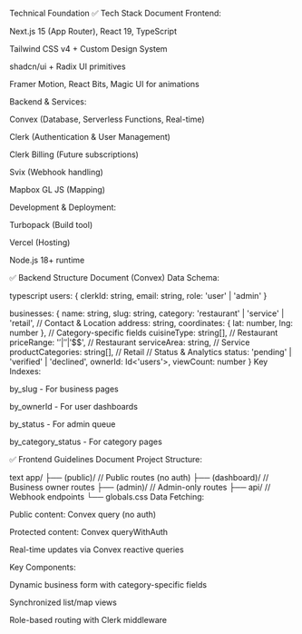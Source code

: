 Technical Foundation
✅ Tech Stack Document
Frontend:

Next.js 15 (App Router), React 19, TypeScript

Tailwind CSS v4 + Custom Design System

shadcn/ui + Radix UI primitives

Framer Motion, React Bits, Magic UI for animations

Backend & Services:

Convex (Database, Serverless Functions, Real-time)

Clerk (Authentication & User Management)

Clerk Billing (Future subscriptions)

Svix (Webhook handling)

Mapbox GL JS (Mapping)

Development & Deployment:

Turbopack (Build tool)

Vercel (Hosting)

Node.js 18+ runtime

✅ Backend Structure Document (Convex)
Data Schema:

typescript
users: {
  clerkId: string,
  email: string,
  role: 'user' | 'admin'
}

businesses: {
  name: string,
  slug: string,
  category: 'restaurant' | 'service' | 'retail',
  // Contact & Location
  address: string,
  coordinates: { lat: number, lng: number },
  // Category-specific fields
  cuisineType: string[], // Restaurant
  priceRange: '$' | '$$' | '$$$', // Restaurant
  serviceArea: string, // Service
  productCategories: string[], // Retail
  // Status & Analytics
  status: 'pending' | 'verified' | 'declined',
  ownerId: Id<'users'>,
  viewCount: number
}
Key Indexes:

by_slug - For business pages

by_ownerId - For user dashboards

by_status - For admin queue

by_category_status - For category pages

✅ Frontend Guidelines Document
Project Structure:

text
app/
├── (public)/           // Public routes (no auth)
├── (dashboard)/        // Business owner routes
├── (admin)/            // Admin-only routes
├── api/               // Webhook endpoints
└── globals.css
Data Fetching:

Public content: Convex query (no auth)

Protected content: Convex queryWithAuth

Real-time updates via Convex reactive queries

Key Components:

Dynamic business form with category-specific fields

Synchronized list/map views

Role-based routing with Clerk middleware
